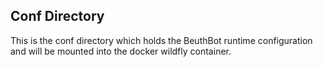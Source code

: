 ## Conf Directory
This is the conf directory which holds the BeuthBot runtime configuration and will be mounted into the docker wildfly container.